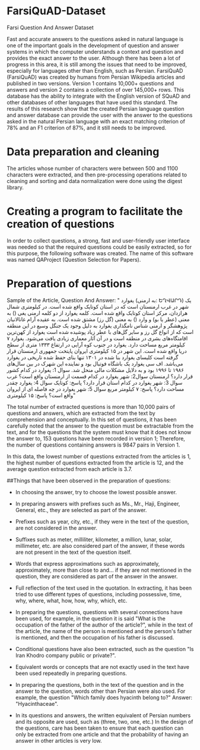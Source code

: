 # FarsiQuAD-Dataset
 Farsi Question And Answer Dataset

Fast and accurate answers to the questions asked in natural language is one of the important goals in the development of question and answer systems in which the computer understands a context and question and provides the exact answer to the user. Although there has been a lot of progress in this area, it is still among the issues that need to be improved, especially for languages other than English, such as Persian. FarsiQuAD (FarsiQuAD) was created by humans from Persian Wikipedia articles and published in two versions. Version 1 contains 10,000+ questions and answers and version 2 contains a collection of over 145,000+ rows. This database has the ability to integrate with the English version of SQuAD and other databases of other languages that have used this standard. The results of this research show that the created Persian language question and answer database can provide the user with the answer to the questions asked in the natural Persian language with an exact matching criterion of 78%  and an F1 criterion of 87%, and it still needs to be improved.

# Data preparation and cleaning

The articles whose number of characters were between 500 and 1100 characters were extracted, and then pre-processing operations related to cleaning and sorting and data normalization were done using the digest library.

# Creating a program to facilitate the creation of questions

In order to collect questions, a strong, fast and user-friendly user interface was needed so that the required questions could be easily extracted, so for this purpose, the following software was created. The name of this software was named QAProject (Question Selection for Papers).

# Preparation of questions

Sample of the Article, Question And Answer:
" یغوارد (به ارمنی: ԵՂՎԱՐԴ) یک شهر در غرب ارمنستان است که در استان کوتایک واقع شده است. در کیلومتری شمال هرازدان، مرکز استان کوتایک واقع شده است. کلمه یغوارد از دو کلمه ارمنی یغی () به معنی (عطر یا بو) و وارد () به معنی (گل رز) مشتق شده است. به عقیده آرام غانالانیان پژوهشگر و ارمنی شناس نامگذاری یغوارد به دلیل وجود یک جنگل وسیع در این منطقه است که از انواع گل رز و سایر گل‌های با عطر زیاد پوشیده شده است یغوارد از کهن‌ترین اقامتگاه‌های بشری در منطقه است و در آن آثار معماری زیادی یافت می‌شود. یغوارد ۷ کیلومتر مربع مساحت دارد. یغوارد در جنوب کوه آرایی در ارتفاع ۱۳۳۳ متری از سطح دریا واقع شده است. این شهر در ۱۵ کیلومتری ایروان پایتخت جمهوری ارمنستان قرار گرفته است کلیسای یغوارد بنا شده در ۱۳۰۱ تنها بنای حفظ شده تاریخی در یغوارد می‌باشد. اف سی یغوارد یک باشگاه فوتبال بود و نماینده این شهرک در بین سال‌های ۱۹۸۶ تا ۱۹۹۶ بود و به دلایل مشکلات مالی منحل شد.
سوال 1: یغوارد در کدام کشور قرار دارد؟ ارمنستان
سوال2: شهر یغوارد در کدام قسمت از ارمنستان واقع است؟ غرب 
سوال 3: شهر یغوارد در کدام استان قرار دارد؟ پاسخ: کوتایک
سوال 4: یغوارد چقدر مساحت دارد؟ پاسخ: ۷ کیلومتر مربع
سوال 5: شهر یغوارد در چه فاصله ای از ایروان واقع است؟ پاسخ: ۱۵ کیلومتری"

The total number of extracted questions is more than 10,000 pairs of questions and answers, which are extracted from the text by comprehension and conceptually. In this set of questions, it has been carefully noted that the answer to the question must be extractable from the text, and for the questions that the system must know that it does not know the answer to, 153 questions have been recorded in version 1; Therefore, the number of questions containing answers is 9847 pairs in Version 1.

In this data, the lowest number of questions extracted from the articles is 1, the highest number of questions extracted from the article is 12, and the average question extracted from each article is 3.7.

##Things that have been observed in the preparation of questions:

- In choosing the answer, try to choose the lowest possible answer.

- In preparing answers with prefixes such as Ms., Mr., Haji, Engineer, General, etc., they are selected as part of the answer.

- Prefixes such as year, city, etc., if they were in the text of the question, are not considered in the answer.

- Suffixes such as meter, milliliter, kilometer, a million, lunar, solar, millimeter, etc. are also considered part of the answer, if these words are not present in the text of the question itself.

- Words that express approximations such as approximately, approximately, more than close to and... if they are not mentioned in the question, they are considered as part of the answer in the answer.

- Full reflection of the text used in the quotation.
In extracting, it has been tried to use different types of questions, including possessive, time, why, where, what, how, how, why, which, etc.

- In preparing the questions, questions with several connections have been used, for example, in the question it is said "What is the occupation of the father of the author of the article?", while in the text of the article, the name of the person is mentioned and the person's father is mentioned, and then the occupation of his father is discussed.

- Conditional questions have also been extracted, such as the question "Is Iran Khodro company public or private?".

- Equivalent words or concepts that are not exactly used in the text have been used repeatedly in preparing questions.

- In preparing the questions, both in the text of the question and in the answer to the question, words other than Persian were also used. For example, the question "Which family does hyacinth belong to?" Answer: "Hyacinthaceae".

- In its questions and answers, the written equivalent of Persian numbers and its opposite are used, such as (three, two, one, etc.)
In the design of the questions, care has been taken to ensure that each question can only be extracted from one article and that the probability of having an answer in other articles is very low.



